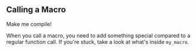﻿## Calling a Macro

Make me compile!

<div class="hint">
  When you call a macro, you need to add something special compared to a regular function call.
  If you're stuck, take a look at what's inside <code>my_macro</code>.
</div>
